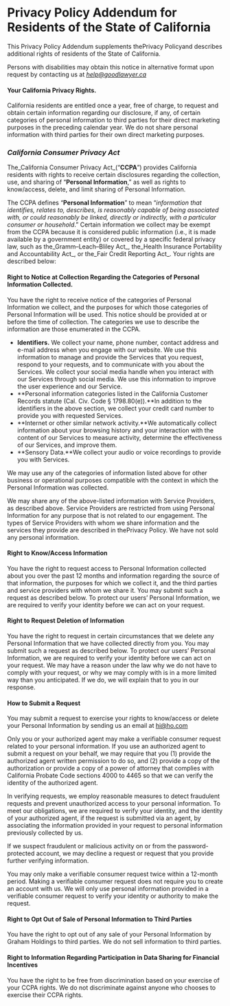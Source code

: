 Privacy Policy Addendum for Residents of the State of California
================================================================

This Privacy Policy Addendum supplements thePrivacy Policyand describes additional rights of residents of the State of California.  

Persons with disabilities may obtain this notice in alternative format upon request by contacting us at _[help@goodlawyer.ca](mailto:help@goodlawyer.ca)_

#### Your California Privacy Rights.

California residents are entitled once a year, free of charge, to request and obtain certain information regarding our disclosure, if any, of certain categories of personal information to third parties for their direct marketing purposes in the preceding calendar year. We do not share personal information with third parties for their own direct marketing purposes. 

### _**California Consumer Privacy Act**_

The_California Consumer Privacy Act_(“**CCPA**”) provides California residents with rights to receive certain disclosures regarding the collection, use, and sharing of “**Personal Information**,” as well as rights to know/access, delete, and limit sharing of Personal Information.

The CCPA defines “**Personal Information**” to mean “_information that identifies, relates to, describes, is reasonably capable of being associated with, or could reasonably be linked, directly or indirectly, with a particular consumer or household_.” Certain information we collect may be exempt from the CCPA because it is considered public information (i.e., it is made available by a government entity) or covered by a specific federal privacy law, such as the_Gramm–Leach–Bliley Act_, the_Health Insurance Portability and Accountability Act_, or the_Fair Credit Reporting Act_. Your rights are described below: 

#### Right to Notice at Collection Regarding the Categories of Personal Information Collected. 

You have the right to receive notice of the categories of Personal Information we collect, and the purposes for which those categories of Personal Information will be used. This notice should be provided at or before the time of collection. The categories we use to describe the information are those enumerated in the CCPA.

*   **Identifiers.** We collect your name, phone number, contact address and e-mail address when you engage with our website. We use this information to manage and provide the Services that you request, respond to your requests, and to communicate with you about the Services. We collect your social media handle when you interact with our Services through social media. We use this information to improve the user experience and our Service.
*   **Personal information categories listed in the California Customer Records statute (Cal. Civ. Code § 1798.80(e)).**In addition to the identifiers in the above section, we collect your credit card number to provide you with requested Services.
*   **Internet or other similar network activity.**We automatically collect information about your browsing history and your interaction with the content of our Services to measure activity, determine the effectiveness of our Services, and improve them.
*   **Sensory Data.**We collect your audio or voice recordings to provide you with Services.

We may use any of the categories of information listed above for other business or operational purposes compatible with the context in which the Personal Information was collected.

We may share any of the above-listed information with Service Providers, as described above. Service Providers are restricted from using Personal Information for any purpose that is not related to our engagement. The types of Service Providers with whom we share information and the services they provide are described in thePrivacy Policy. We have not sold any personal information. 

#### **Right to Know/Access Information**

You have the right to request access to Personal Information collected about you over the past 12 months and information regarding the source of that information, the purposes for which we collect it, and the third parties and service providers with whom we share it. You may submit such a request as described below. To protect our users’ Personal Information, we are required to verify your identity before we can act on your request.

#### **Right to Request Deletion of Information** 

You have the right to request in certain circumstances that we delete any Personal Information that we have collected directly from you. You may submit such a request as described below. To protect our users’ Personal Information, we are required to verify your identity before we can act on your request. We may have a reason under the law why we do not have to comply with your request, or why we may comply with is in a more limited way than you anticipated. If we do, we will explain that to you in our response.

#### **How to Submit a Request**

You may submit a request to exercise your rights to know/access or delete your Personal Information by sending us an email at hi@ho.com

Only you or your authorized agent may make a verifiable consumer request related to your personal information.  If you use an authorized agent to submit a request on your behalf, we may require that you (1) provide the authorized agent written permission to do so, and (2) provide a copy of the authorization or provide a copy of a power of attorney that complies with California Probate Code sections 4000 to 4465 so that we can verify the identity of the authorized agent.

In verifying requests, we employ reasonable measures to detect fraudulent requests and prevent unauthorized access to your personal information. To meet our obligations, we are required to verify your identity, and the identity of your authorized agent, if the request is submitted via an agent, by associating the information provided in your request to personal information previously collected by us. 

If we suspect fraudulent or malicious activity on or from the password-protected account, we may decline a request or request that you provide further verifying information.  

You may only make a verifiable consumer request twice within a 12-month period. Making a verifiable consumer request does not require you to create an account with us.  We will only use personal information provided in a verifiable consumer request to verify your identity or authority to make the request.

#### **Right to Opt Out of Sale of Personal Information to Third Parties** 

You have the right to opt out of any sale of your Personal Information by Graham Holdings to third parties. We do not sell information to third parties.

#### **Right to Information Regarding Participation in Data Sharing for Financial Incentives**

You have the right to be free from discrimination based on your exercise of your CCPA rights.  We do not discriminate against anyone who chooses to exercise their CCPA rights.